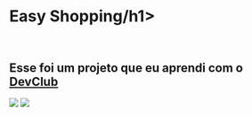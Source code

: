 <h1>Easy Shopping/h1>
<br>
<br>
<h2>Esse foi um projeto que eu aprendi com o <a href="https://rodolfomori.com.br/devclub">DevClub</a></h2>
  
<img src="https://github.com/Kauasantsw/easy-shopping/blob/develop/assets/Desktop.png?raw=true" />
<img src="https://github.com/Kauasantsw/easy-shopping/blob/develop/assets/Celular.png?raw=true" />
